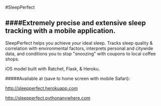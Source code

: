 #SleepPerfect

####Extremely precise and extensive sleep tracking with a mobile application. 
-----------------------------------------------------------------------------

SleepPerfect helps you achieve _your_ ideal sleep. Tracks sleep quality & correlation with environmental factors, interprets personal and citywide data, and conditions you to stop "snoozing" with coupons to local coffee shops.

iOS model built with Ratchet, Flask, & Heroku.

#####Available at (save to home screen with mobile Safari):

http://sleepperfect.herokuapp.com

http://sleepperfect.pythonanywhere.com
